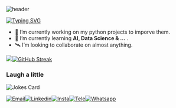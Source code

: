 ![header](https://capsule-render.vercel.app/api?type=waving&color=063ff9&height=200&width=20&section=header&text=Hi👋,%20I'm%20Parsa&fontSize=50&fontColor=f5f6f7&fontAlignY=40)

[![Typing SVG](https://readme-typing-svg.demolab.com?font=Agdasima&size=35&pause=1000&width=435&lines=A+Python+Developer)](https://git.io/typing-svg)

- 🔭 I’m currently working on my python projects to imporve them.
- 🌱 I’m currently learning **AI, Data Science & ...** .
- 🛰 I’m looking to collaborate on almost anything.

 ![](http://github-profile-summary-cards.vercel.app/api/cards/stats?username=Parsajf&theme=transparent)[![GitHub Streak](https://streak-stats.demolab.com?user=Parsajf&theme=transparent&hide_border=true&border_radius=1000&date_format=j%20M%5B%20Y%5D&fire=EB6600&ring=EB6600&currStreakNum=EB6600&currStreakLabel=EB6600&hide_total_contributions=true)](https://git.io/streak-stats)

### Laugh a little

![Jokes Card](https://readme-jokes.vercel.app/api?hideBorder)

[![Email](https://img.icons8.com/?size=1x&id=37246&format=png)]()[![Linkedin](https://img.icons8.com/?size=1x&id=13930&format=png)]()[![Insta](https://img.icons8.com/?size=1x&id=Xy10Jcu1L2Su&format=png)]()[![Tele](https://img.icons8.com/?size=1x&id=63306&format=png)]()[![Whatsapp](https://img.icons8.com/?size=1x&id=16713&format=png)]()
<!--
<h1 align="center">Hi, I'm Parsa 👋</h1>

![trophy](https://github-profile-trophy.vercel.app/?username=ryo-ma&margin-w=15&margin-h=15&no-frame=true&no-bg=true&title=Stars,Followers,Commits,Issues,PullRequest,Reviews&theme=juicyfresh)
**Parsajf/Parsajf** is a ✨ _special_ ✨ repository because its `README.md` (this file) appears on your GitHub profile.

Here are some ideas to get you started:

- 🔭 I’m currently working on ...
- 🌱 I’m currently learning ...
- 👯 I’m looking to collaborate on ...
- 🤔 I’m looking for help with ...
- 💬 Ask me about ...
- 📫 How to reach me: ...
- 😄 Pronouns: ...
- ⚡ Fun fact: ...
-->
